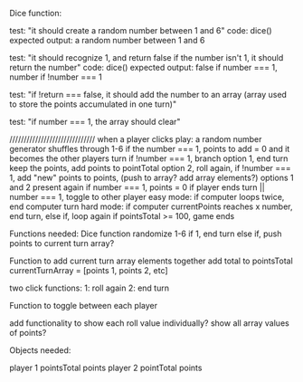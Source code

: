 Dice function:

test: "it should create a random number between 1 and 6"
code:
dice()
expected output: a random number between 1 and 6

test: "it should recognize 1, and return false if the number isn't 1, it should return the number"
code: dice()
expected output: false if number === 1, number if !number === 1

test: "if !return === false, it should add the number to an array (array used to store the points accumulated in one turn)"

test: "if number === 1, the array should clear"





//////////////////////////////
when a player clicks play:
a random number generator shuffles through 1-6
if the number === 1, points to add = 0 and it becomes the other players turn
if !number === 1, branch
  option 1, end turn keep the points, add points to pointTotal
  option 2, roll again, 
    if !number === 1, add "new" points to points, (push to array? add array elements?)
      options 1 and 2 present again
    if number === 1, points = 0
if player ends turn || number === 1, toggle to other player
easy mode:
  if computer loops twice, end computer turn
hard mode:
  if computer currentPoints reaches x number, end turn, else if, loop again
if pointsTotal >= 100, game ends


Functions needed:
Dice function 
  randomize 1-6
  if 1, end turn
  else if, push points to current turn array?

Function to add current turn array elements together
  add total to pointsTotal
currentTurnArray = [points 1, points 2, etc]

two click functions:
  1: roll again
  2: end turn

Function to toggle between each player

add functionality to show each roll value individually?
show all array values of points?

Objects needed:

player 1
  pointsTotal
  points
player 2
  pointTotal
  points

